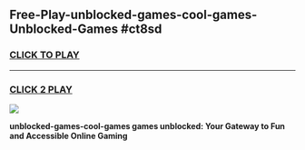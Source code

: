 
## Free-Play-unblocked-games-cool-games-Unblocked-Games #ct8sd
<h3>
<a href="https://news.freeplayer.one?title=unblocked-games-cool-games&ref=8M">CLICK TO PLAY</a></h3>
<hr>

<h3>
<a href="https://news.freeplayer.one?title=unblocked-games-cool-games&ref=8M">CLICK 2 PLAY</a>
  
</h3>

<a href="https://news.freeplayer.one?title=unblocked-games-cool-games&ref=8M"><img src="https://clearcache.store/games.png"></a>


**unblocked-games-cool-games games unblocked: Your Gateway to Fun and Accessible Online Gaming**
